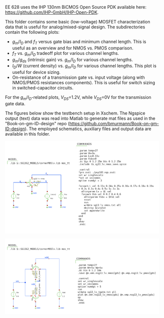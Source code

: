 EE 628 uses the IHP 130nm BiCMOS Open Source PDK available here: https://github.com/IHP-GmbH/IHP-Open-PDK.  

This folder contains some basic (low-voltage) MOSFET characterization data that is useful for analog/mixed-signal design. The subdirectories contain the following plots:  
* $g_m/I_D$ and $f_T$ versus gate bias and minimum channel length. This is useful as an overview and for NMOS vs. PMOS comparison.
* $f_T$ vs. $g_m/I_D$ tradeoff plot for various channel lengths.
* $g_m/g_{ds}$ (intrinsic gain) vs. $g_m/I_D$ for various channel lengths.
* $I_D/W$ (current density) vs. $g_m/I_D$ for various channel lengths. This plot is useful for device sizing.
* On-resistance of a transmission gate vs. input voltage (along with NMOS/PMOS resistances components). This is useful for switch sizing in switched-capacitor circuits.  

For the $g_m/I_D$-related plots, $V_{DS}$=1.2V, while $V_{DS}$=0V for the transmission gate data.

The figures below show the testbench setup in Xschem. The Ngspice output (text) data was read into Matlab to generate mat files as used in the "Book-on-gm-ID-design" repo (https://github.com/bmurmann/Book-on-gm-ID-design). The employed schematics, auxiliary files and output data are available in this folder.

<p align="center">
   <img src="./img/tb_sg13_lv_nmos.png" width="800" />
</p>

<p align="center">
   <img src="./img/tb_sg13_lv_tgate.png" width="800" />
</p>

